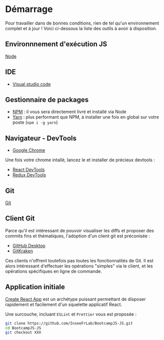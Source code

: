 # Démarrage

Pour travailler dans de bonnes conditions, rien de tel qu'un environnement complet et à jour ! Voici ci-dessous la liste des outils à avoir à disposition.

## Environnnement d'exécution JS

[Node](https://nodejs.org/en/)

## IDE

- [Visual studio code](https://code.visualstudio.com/)

## Gestionnaire de packages

- [NPM](https://www.npmjs.com/) : il vous sera directement livré et installé via Node
- [Yarn](https://yarnpkg.com/en/) : plus performant que NPM, à installer une fois en global sur votre poste (`npm i -g yarn`)

## Navigateur - DevTools

- [Google Chrome](https://support.google.com/chrome/answer/95346?co=GENIE.Platform%3DDesktop&hl=en-GB)

Une fois votre chrome intallé, lancez le et installer de précieux devtools :

- [React DevTools](https://chrome.google.com/webstore/detail/react-developer-tools/fmkadmapgofadopljbjfkapdkoienihi)
- [Redux DevTools](https://chrome.google.com/webstore/detail/redux-devtools/lmhkpmbekcpmknklioeibfkpmmfibljd?hl=fr)

## Git

[Git](https://git-scm.com/)

## Client Git

Parce qu'il est intéressant de pouvoir visualiser les diffs et proposer des commits fins et thématiques, l'adoption d'un client git est préconisée :

- [GitHub Desktop](https://desktop.github.com/)
- [GitKraken](https://www.gitkraken.com/)

Ces clients n'offrent toutefois pas toutes les fonctionnalités de Git. Il est alors intéressant d'effectuer les opérations "simples" via le client, et les opérations spécifiques en ligne de commande.

## Application initiale

[Create React App](https://github.com/facebook/create-react-app) est un archétype puissant permettant de disposer rapidement et facilement d'un squelette applicatif React.

Une surcouche, incluant `ESLint` et `Prettier` vous est proposée :

```bash
git clone https://github.com/InseeFrLab/BootcampJS-JS.git
cd BootcampJS-JS
git checkout XXX
```

